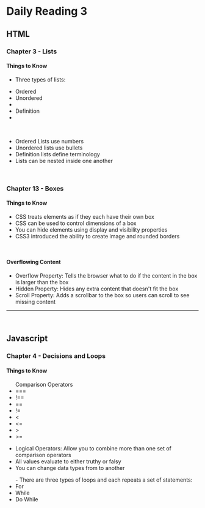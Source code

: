 # Daily Reading 3

## HTML

### Chapter 3 - Lists
#### Things to Know
- Three types of lists:
<ul>
<li>Ordered</li>
<li>Unordered<li>
<li>Definition<li>
</ul>
<br>

- Ordered Lists use numbers
- Unordered lists use bullets
- Definition lists define terminology
- Lists can be nested inside one another
<br>

### Chapter 13 - Boxes
#### Things to Know
- CSS treats elements as if they each have their own box
- CSS can be used to control dimensions of a box
- You can hide elements using display and visibility properties
- CSS3 introduced the ability to create image and rounded borders
<br>

#### Overflowing Content
- Overflow Property: Tells the browser what to do if the content in the box is larger than the box
- Hidden Property: Hides any extra content that doesn't fit the box
- Scroll Property: Adds a scrollbar to the box so users can scroll to see missing content
<hr>
<br>

## Javascript

### Chapter 4 - Decisions and Loops
#### Things to Know
<ul>Comparison Operators
<li>===</li>
<li>!==</li>
<li>==</li>
<li>!=</li>
<li><</li>
<li><=</li>
<li>></li>
<li>>=</li>
</ul>

- Logical Operators: Allow you to combine more than one set of comparison operators
- All values evaluate to either truthy or falsy
- You can change data types from to another
<ul>- There are three types of loops and each repeats a set of statements:
<li>For</li>
<li>While</li>
<li>Do While</li>
